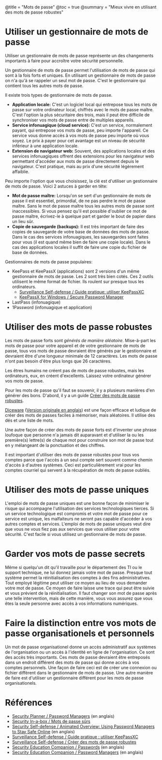 @title = "Mots de passe"
@toc = true
@summary = "Mieux vivre en utilisant des mots de passe robustes"

# Utiliser un gestionnaire de mots de passe

Utiliser un gestionnaire de mots de passe représente un des changements importants à faire pour accroître votre sécurité personnelle.

Un gestionnaire de mots de passe permet l'utilisation de mots de passe qui sont à la fois forts et uniques.  En utilisant un gestionnaire de mots de passe on n'a qu'à se rappeler un seul mot de passe.  C'est le gestionnaire qui contient tous les autres mots de passe.

Il existe trois types de gestionnaire de mots de passe.

* **Application locale:** C'est un logiciel local qui entrepose tous les mots de passe sur votre ordinateur local, chiffrés avec le mots de passe maître.  C'est l'option la plus sécuritaire des trois, mais il peut être difficile de synchroniser vos mots de passe entre de multiples appareils.
* **Service infonuagique (cloud service):** C'est un service, normalement payant, qui entrepose vos mots de passe, peu importe l'appareil.  Ce service vous donne accès à vos mots de passe peu importe où vous soyez.  Le prix à payer pour cet avantage est un niveau de sécurité inférieur à une application locale.
* **Extension de navigateur web:** Souvent, des applications locales et des services infonuagiques offrent des extensions pour les navigateur web permettant d'accéder aux mots de passe directement depuis le navigateur.  C'est pratique, mais au prix d'une sécurité légèrement affaiblie.

Peu importe l'option que vous choisissez, la clé est d'utiliser un gestionnaire de mots de passe.  Voici 2 astuces à garder en tête:

* **Mot de passe maître:**  Lorsqu'on se sert d'un gestionnaire de mots de passe il est essentiel, primordial, de ne pas perdre le mot de passe maître.  Sans le mot de passe maître tous les autres mots de passe sont inaccessibles.  Si vous pensez qu'il est possible d'oublier ce mot de passe maître, écrivez-le à quelque part et garder le bout de papier dans un lieu sûr.
* **Copie de sauvegarde (backups):** Il est très important de faire des copies de sauvegarde de votre base de données des mots de passe.  Dans le cas des services infonuagiques, les sauvegardes sont faites pour vous (il est quand même bien de faire une copie locale).  Dans le cas des applications locales il suffit de faire une copie du fichier de base de données.

Gestionnaires de mots de passe populaires:

* KeePass et KeePassX (applications) sont 2 versions d'un même gestionnaire de mots de passe.  Les 2 sont très bien cotés.  Ces 2 outils utilisent le même format de fichier.  Ils roulent sur presque tous les ordinateurs.
   * [Surveillance Self-defense / Guide pratique: utiliser KeePassXC](https://ssd.eff.org/fr/module/guide-pratique-utiliser-keepassxc)
   * [KeePassX for Windows / Secure Password Manager](https://securityinabox.org/fr/guide/keepassx/windows)
* LastPass (infonuagique)
* 1Password (infonuagique et application)

# Utiliser des mots de passe robustes

Les mots de passe forts sont *générés de manière aléatoire*.  Mise-à-part les mots de passe pour votre appareil et de votre gestionnaire de mots de passe, tous vos mots de passe devraient être générés par le gestionnaire et devraient être d'une longueur minimale de 12 caractères.  Les mots de passe n'ont pas besoin d'être plus longs que 26 caractères.

Les êtres humains ne créent pas de mots de passe robustes, mais les ordinateurs, eux, en créent d'excellents.  Laissez votre ordinateur générer vos mots de passe.

Pour les mots de passe qu'il faut se souvenir, il y a plusieurs manières d'en générer des bons.  D'abord, il y a un guide [Créer des mots de passe robustes](https://ssd.eff.org/fr/module/créer-des-mots-de-passe-robustes).

[Diceware](https://web.archive.org/web/20041012030451/www.gjldp.org/CHARENTAISES/article.php?id_article=4) ([Version originale en anglais](https://world.std.com/~reinhold/diceware.html)) est une façon efficace et ludique de créer des mots de passes faciles à mémoriser, mais aléatoires.  Il utilise des dés et une liste de mots.

Une autre façon de créer des mots de passe forts est d'inventer une phrase loufoque que personne n'a jamais dit auparavant et d'utiliser la ou les première(s) lettre(s) de chaque mot pour construire son mot de passe tout en y mélangeant de la ponctuation et des chiffres.

Il est important d'utiliser des mots de passe robustes pour tous vos comptes parce que l'accès à un seul compte sert souvent comme chemin d'accès à d'autres systèmes.  Ceci est particulièrement vrai pour les comptes courriel qui servent à la récupération de mots de passe oubliés.

# Utiliser des mots de passe uniques

L'emploi de mots de passe uniques est une bonne façon de minimiser le risque qui accompagne l'utilisation des services technologiques tierces.  Si un service technologique est compromis et votre mot de passe pour ce service est unique, les malfaiteurs ne seront pas capable d'accéder à vos autres comptes et services.  L'emploi de mots de passe uniques veut dire que vous ne vous fiez pas aux services que vous utiliser pour votre sécurité.  C'est facile si vous utilisez un gestionnaire de mots de passe.

# Garder vos mots de passe secrets

Même si quelqu'un dit qu'il travaille pour le département des TI ou le support technique, ne lui donnez jamais votre mot de passe.  Presque tout système permet la réinitialisation des comptes à des fins administratives.  Tout employé légitime peut utiliser ce moyen au lieu de vous demander votre mot de passe.  Ce moyen de faire laisse une trace qui peut être suivie et vous prévient de la réinitialisation.  Il faut changer son mot de passe après une telle intervention, mais de cette manière, vous vous assurez que vous êtes la seule personne avec accès à vos informations numériques. 

# Faire la distinction entre vos mots de passe organisationels et personnels

Un mot de passe organisationel donne un accès administratif aux systèmes de l'organisation ou un accès à l'identité en ligne de l'organisation.  Ce sont des accès très importants.  Ces mots de passe devraient être entreposés dans un endroit différent des mots de passe qui donne accès à vos comptes personnels.  Une façon de faire ceci est de créer une connexion ou fichier différent dans le gestionnaire de mots de passe.  Une autre manière de faire est d'utiliser un gestionnaire différent pour les mots de passe organisationels.

# Références

* [Security Planner / Password Managers](https://securityplanner.org/#/tool/password-manager) (en anglais)
* [Security In-a-box / Mots de passe sûrs](https://securityinabox.org/fr/guide/passwords/)
* [Security Self-defense / Animated Overview: Using Password Managers to Stay Safe Online](https://ssd.eff.org/en/module/animated-overview-using-password-managers-stay-safe-online) (en anglais)
* [Surveillance Self-defense / Guide pratique : utiliser KeePassXC](https://ssd.eff.org/fr/module/guide-pratique-utiliser-keepassxc)
* [Surveillance Self-defense / Créer des mots de passe robustes](https://ssd.eff.org/fr/module/créer-des-mots-de-passe-robustes)
* [Security Education Companion / Passwords](https://sec.eff.org/topics/passwords) (en anglais)
* [Security Education Companion / Password Managers](https://sec.eff.org/topics/password-managers) (en anglais)
